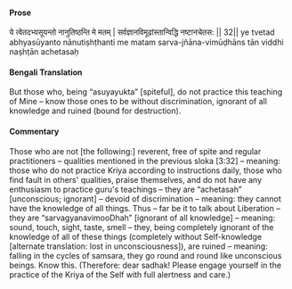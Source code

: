 #### Prose 

ये त्वेतदभ्यसूयन्तो नानुतिष्ठन्ति मे मतम् |
सर्वज्ञानविमूढांस्तान्विद्धि नष्टानचेतस: || 32||
ye tvetad abhyasūyanto nānutiṣhṭhanti me matam
sarva-jñāna-vimūḍhāns tān viddhi naṣhṭān achetasaḥ

 #### Bengali Translation 

But those who, being “asuyayukta” [spiteful], do not practice this teaching of Mine – know those ones to be without discrimination, ignorant of all knowledge and ruined (bound for destruction).

 #### Commentary 

Those who are not [the following:] reverent, free of spite and regular practitioners – qualities mentioned in the previous sloka [3:32] – meaning: those who do not practice Kriya according to instructions daily, those who find fault in others' qualities, praise themselves, and do not have any enthusiasm to practice guru's teachings – they are “achetasah” [unconscious; ignorant] – devoid of discrimination – meaning: they cannot have the knowledge of all things. Thus – far be it to talk about Liberation – they are “sarvagyanavimooDhah” [ignorant of all knowledge] – meaning: sound, touch, sight, taste, smell – they, being completely ignorant of the knowledge of all of these things (completely without Self-knowledge [alternate translation: lost in unconsciousness]), are ruined – meaning: falling in the cycles of samsara, they go round and round like unconscious beings. Know this. (Therefore: dear sadhak! Please engage yourself in the practice of the Kriya of the Self with full alertness and care.) 